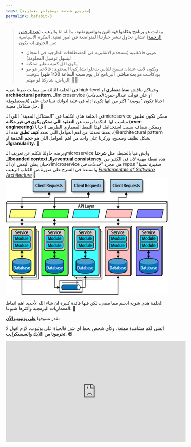 ```yaml
---
tags: [ستريم, هندسة برمجيات, معمارية]
permalink: befabit-3
---
```


>بيفابت هو **برنامج يتكلموا فيه اثنين بمواضيع تقنية**، بدأناه انا والرهيب ([عبدالرحمن الرحمة](https://x.com/SmokyAbdulrhman)) عشان نحاول ننشر خبارتنا المتواضعة في امور تقنية.
>الفكرة الاسياسية من الحتوى انه يكون:
>* عربي فالاغلبية (نستخدم الانقليزية في المصطلحات الدارجية في المجال ليسهل توصيل المعلومة)
>* يكون اقل كمية تنظير ممكنه
>* ويكون لايڤ عشان نسمح للناس يدخلوا يشاركونا المحتوى؛ فالاخير هو مو بودكاست هو **بث مباشر**.
  البرنامج كل **يوم سبت** **الساعة 1:30 ظهرا** بتوقيت الرياض، شاركنا لو مهتم! 🙌🏻


في الحلقة الثالثة من بيفابت صرنا شويه high-level وجيناكم نناقش **نمط معماري** او **architectural pattern**.
الـmicroservice (او على قولت عبدالرحمن: *الخدمات الصغنطوطة*) احيانا تكون "موضة" اكثر من انها تكون اداة في علبة ادواتك تساعدك على حل مشاكل معينة. 🧰

في الحلقة هذي اتكلمنا عن "المشاكل المعينة" اللي الـmicroservice ممكن تكون تطبيق مناسب لها.
اتلكمنا برضه عن **التعقيد اللي ممكن يكون في غير مكانه (over-engineering)** وممكن ينضاف بسبب استخدامك لهذا النمط المعماري الظريف (احيانا 😅).
بعدها تحدثنا عن اهم العوامل اللي تحدد **كيف تطبق** هذه الـarchitectural pattern بشكل نظيف وصحيح، وركزنا على واحد من اهم العوامل اللي هو **حجم الخدمة** او **الـgranularity**. 🫘

وبرضه حاولنا نتكلم عن تعريف الـmicroservice وايش هيا بالضبط، مثل **شرحنا للـbounded context والـeventual consistency.** هذه نقطة مهمة لان في الكثير من الاحيان يظن البعض ان الـmicroservice هي مجرد "*خدمات في repos صغيرة نسبيا*" واستندنا في الشرح على صورة من الكتاب الرهيب [*Fundamentals of Software Architecture*](https://a.co/d/0ftxsO1m) 📕
![Microservice Pattern - From Fundamentals of Software Architecture](/assets/images/befabit-3-Microservice-Pattern-From-Fundamentals-of-Software-Architecture.png)

الحلقة هذي شويه ادسم مما مضى، لكن فيها فائدة كبيرة ان شاء الله لأحدى اهم انماط المعماريات البرمجية وأكثرها شيوعا. 🚀

تقدر تشوفها [**على يوتيوب الآن**](https://youtu.be/tENLnGFEgdI?si=OJt5XCFqmH9sgNsm)

اتمنى لكم مشاهدة ممتعة، وكأي شخص يحط اي شي فالحياة على يوتيوب، لازم اقول لا **تحرمونا من اللايك والسبسكرايب. 😉**


<iframe width="560" height="315" src="https://www.youtube.com/embed/tENLnGFEgdI?si=aVRqfm7-5qRLh9Kt" title="YouTube video player" frameborder="0" allow="accelerometer; autoplay; clipboard-write; encrypted-media; gyroscope; picture-in-picture; web-share" referrerpolicy="strict-origin-when-cross-origin" allowfullscreen></iframe>


